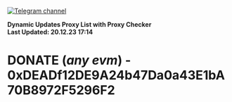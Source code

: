 [![Telegram channel](https://img.shields.io/endpoint?url=https://runkit.io/damiankrawczyk/telegram-badge/branches/master?url=https://t.me/n4z4v0d)](https://t.me/n4z4v0d) 

**Dynamic Updates Proxy List with Proxy Checker**  
**Last Updated: 20.12.23 17:14**

# DONATE (_any evm_) - 0xDEADf12DE9A24b47Da0a43E1bA70B8972F5296F2
